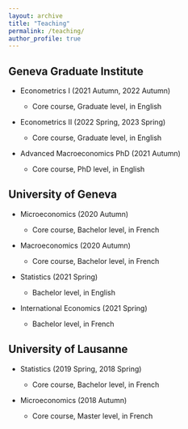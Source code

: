 ```yaml
---
layout: archive
title: "Teaching"
permalink: /teaching/
author_profile: true
---
```


## **Geneva Graduate Institute**

-   Econometrics I (2021 Autumn, 2022 Autumn)

    -   Core course, Graduate level, in English

-   Econometrics II (2022 Spring, 2023 Spring)

    -   Core course, Graduate level, in English

-   Advanced Macroeconomics PhD (2021 Autumn)

    -   Core course, PhD level, in English

## **University of Geneva**

-   Microeconomics (2020 Autumn)

    -   Core course, Bachelor level, in French

-   Macroeconomics (2020 Autumn)

    -   Core course, Bachelor level, in French

-   Statistics (2021 Spring)

    -   Bachelor level, in English

-   International Economics (2021 Spring)

    -   Bachelor level, in French

## **University of Lausanne**

-   Statistics (2019 Spring, 2018 Spring)

    -   Core course, Bachelor level, in French

-   Microeconomics (2018 Autumn)

    -   Core course, Master level, in French
